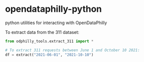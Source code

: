 # opendataphilly-python

python utilities for interacting with OpenDataPhilly

To extract data from the 311 dataset:

```python
from odphilly_tools.extract_311 import *

# To extract 311 requests between June 1 and October 10 2021:
df = extract("2021-06-01", "2021-10-10")
```
